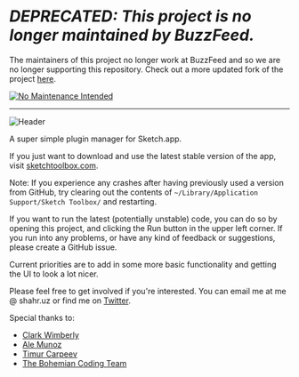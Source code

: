 # _DEPRECATED: This project is no longer maintained by BuzzFeed._

The maintainers of this project no longer work at BuzzFeed and so we are no longer supporting this repository. Check out a more updated fork of the project [here](https://github.com/shahruz/Sketch-Toolbox).

[![No Maintenance Intended](http://unmaintained.tech/badge.svg)](http://unmaintained.tech/)

---

![Header](https://i.cloudup.com/XTLlL1-Stt-3000x3000.png)

A super simple plugin manager for Sketch.app.

If you just want to download and use the latest stable version of the app, visit [sketchtoolbox.com](http://sketchtoolbox.com).

 Note: If you experience any crashes after having previously used a version from GitHub, try clearing out the contents of ```~/Library/Application Support/Sketch Toolbox/``` and restarting.

If you want to run the latest (potentially unstable) code, you can do so by opening this project, and clicking the Run button in the upper left corner. If you run into any problems, or have any kind of feedback or suggestions, please create a GitHub issue.

Current priorities are to add in some more basic functionality and getting the UI to look a lot nicer.

Please feel free to get involved if you're interested. You can email me at me @ shahr.uz or find me on [Twitter](http://twitter.com/shahruz).

Special thanks to:
* [Clark Wimberly](http://twitter.com/clarklab)
* [Ale Munoz](http://github.com/sketchplugins)
* [Timur Carpeev](http://github.com/timuric)
* [The Bohemian Coding Team](https://twitter.com/bohemiancoding)
